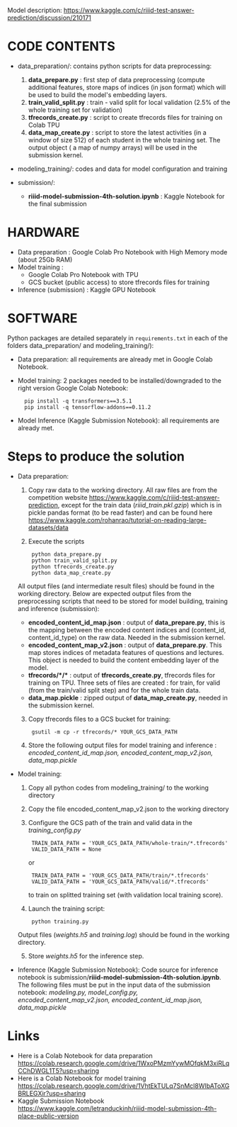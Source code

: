 Model description:
https://www.kaggle.com/c/riiid-test-answer-prediction/discussion/210171


# CODE CONTENTS

- data_preparation/: contains python scripts for data preprocessing:
	1) **data_prepare.py** : first step of data preprocessing (compute additional features, store maps of indices (in json format) which will be used to build the model's embedding layers.
	2) **train_valid_split.py** : train - valid split for local validation (2.5% of the whole training set for validation)
	3) **tfrecords_create.py** : script to create tfrecords files for training on Colab TPU
	4) **data_map_create.py** : script to store the latest activities (in a window of size 512) of each student in the whole training set. The output object ( a map of numpy arrays) will be used in the submission kernel.  

- modeling_training/: codes and data for model configuration and training 
- submission/:
	- **riiid-model-submission-4th-solution.ipynb** : Kaggle Notebook for the final submission		
# HARDWARE
-	Data preparation : Google Colab Pro Notebook with High Memory mode (about 25Gb RAM)
-	Model training : 
	-	Google Colab Pro Notebook with TPU
	-	GCS bucket (public access) to store tfrecords files for training
-	Inference (submission) : Kaggle GPU Notebook

# SOFTWARE 
Python packages are detailed separately in `requirements.txt` in each of the folders data_preparation/ and modeling_training/):
- Data preparation: all requirements are already met  in Google Colab Notebook.
- Model training: 2 packages needed to be installed/downgraded to the right version Google Colab Notebook: 

		pip install -q transformers==3.5.1
		pip install -q tensorflow-addons==0.11.2
		
- Model Inference  (Kaggle Submission Notebook): all requirements are already met.
# Steps to produce the solution
- Data preparation:
	1) Copy raw data to the working directory. All raw files are from the competition website https://www.kaggle.com/c/riiid-test-answer-prediction, except for the train data (*riiid_train.pkl.gzip*) which is in pickle pandas format (to be read faster) and  can be found here https://www.kaggle.com/rohanrao/tutorial-on-reading-large-datasets/data

	2) Execute the scripts
	
			python data_prepare.py
			python train_valid_split.py
			python tfrecords_create.py
			python data_map_create.py
			
	All output files (and intermediate result files) should be found in the working directory.
	Below are expected output files from the preprocessing scripts that need to be stored for model building, training and inference (submission):
	
	-	**encoded_content_id_map.json** :  output of **data_prepare.py**, this is the mapping between the encoded content indices and (content_id, content_id_type) 			on the raw data. Needed in the submission kernel.
	-	**encoded_content_map_v2.json** :  output of **data_prepare.py**. This map stores indices of metadata features of questions and lectures. This object is 			needed to build the content embedding layer of the model.
	-	**tfrecords/\*/\*** :  output of **tfrecords_create.py**,  tfrecords files for training on TPU. Three sets of files are created : for train, for valid (from 			the train/valid split step) and for the whole train data.
	-	**data_map.pickle** : zipped output of **data_map_create.py**, needed in the submission kernel.
		
	3) Copy tfrecords files to a GCS bucket for training:

			gsutil -m cp -r tfrecords/* YOUR_GCS_DATA_PATH
		
	4) Store the following output files for model training and inference : *encoded_content_id_map.json, encoded_content_map_v2.json, data_map.pickle*
- Model training:
	1) Copy all python codes from modeling_training/ to the working directory
	2) Copy the file encoded_content_map_v2.json to the working directory
	3) Configure the GCS path of the train and valid data in the *training_config.py*

			TRAIN_DATA_PATH = 'YOUR_GCS_DATA_PATH/whole-train/*.tfrecords'
			VALID_DATA_PATH = None
		or

			TRAIN_DATA_PATH = 'YOUR_GCS_DATA_PATH/train/*.tfrecords'
			VALID_DATA_PATH = 'YOUR_GCS_DATA_PATH/valid/*.tfrecords'
		to train on splitted training set (with validation local training score).
		
	4) Launch the training script:
		
			python training.py
	Output files (*weights.h5* and *training.log*) should be found in the working directory.
	
	5) Store *weights.h5* for the inference step. 
- Inference (Kaggle Submission Notebook): Code source for inference notebook is submission/**riiid-model-submission-4th-solution.ipynb**.  The following files must be put in the input data of the submission notebook:  *modeling.py, model_config.py, encoded_content_map_v2.json, encoded_content_id_map.json, data_map.pickle*
	
# Links
- Here is a Colab Notebook for data preparation https://colab.research.google.com/drive/1WxoPMzmYywMOfqkM3xiRLqCChDWGL1T5?usp=sharing
- Here is a Colab Notebook for model training https://colab.research.google.com/drive/1VhtEkTULq7SnMcl8WIbAToXGBRLEGXir?usp=sharing
- Kaggle Submission Notebook https://www.kaggle.com/letranduckinh/riiid-model-submission-4th-place-public-version
